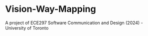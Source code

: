 # Vision-Way-Mapping
A project of ECE297 Software Communication and Design (2024) -University of Toronto
